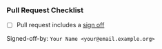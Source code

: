 ### Pull Request Checklist

<!-- Please read docs/CONTRIBUTING.md before submitting your pull request -->

* [ ] Pull request includes a [sign off](https://github.com/matrix-org/dendrite/blob/main/docs/CONTRIBUTING.md#sign-off)

Signed-off-by: `Your Name <your@email.example.org>`
